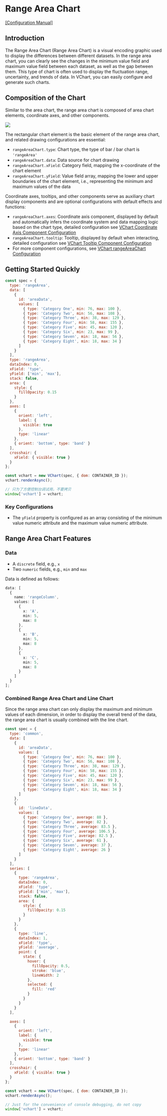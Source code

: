 # Range Area Chart

[\[Configuration Manual\]](../../option/rangeAreaChart)

## Introduction

The Range Area Chart (Range Area Chart) is a visual encoding graphic used to display the differences between different datasets. In the range area chart, you can clearly see the changes in the minimum value field and maximum value field between each dataset, as well as the gap between them. This type of chart is often used to display the fluctuation range, uncertainty, and trends of data. In VChart, you can easily configure and generate such charts.

## Composition of the Chart

Similar to the area chart, the range area chart is composed of area chart elements, coordinate axes, and other components.

![](https://lf9-dp-fe-cms-tos.byteorg.com/obj/bit-cloud/b42a7699efcd4dfa8b8aa3a06.png)

The rectangular chart element is the basic element of the range area chart, and related drawing configurations are essential:

- `rangeAreaChart.type`: Chart type, the type of bar / bar chart is `'rangeArea'`
- `rangeAreaChart.data`: Data source for chart drawing
- `rangeAreaChart.xField`: Category field, mapping the x-coordinate of the chart element
- `rangeAreaChart.yField`: Value field array, mapping the lower and upper boundaries of the chart element, i.e., representing the minimum and maximum values of the data

Coordinate axes, tooltips, and other components serve as auxiliary chart display components and are optional configurations with default effects and functions:

- `rangeAreaChart.axes`: Coordinate axis component, displayed by default and automatically infers the coordinate system and data mapping logic based on the chart type, detailed configuration see [VChart Coordinate Axis Component Configuration](../../option/rangeAreaChart#axes)
- `rangeAreaChart.tooltip`: Tooltip, displayed by default when interacting, detailed configuration see [VChart Tooltip Component Configuration](../../option/rangeAreaChart#tooltip)
- For more component configurations, see [VChart rangeAreaChart Configuration](../../option/rangeAreaChart)

## Getting Started Quickly

```javascript livedemo
const spec = {
  type: 'rangeArea',
  data: [
    {
      id: 'areaData',
      values: [
        { type: 'Category One', min: 76, max: 100 },
        { type: 'Category Two', min: 56, max: 108 },
        { type: 'Category Three', min: 38, max: 129 },
        { type: 'Category Four', min: 58, max: 155 },
        { type: 'Category Five', min: 45, max: 120 },
        { type: 'Category Six', min: 23, max: 99 },
        { type: 'Category Seven', min: 18, max: 56 },
        { type: 'Category Eight', min: 18, max: 34 }
      ]
    }
  ],
  type: 'rangeArea',
  dataIndex: 0,
  xField: 'type',
  yField: ['min', 'max'],
  stack: false,
  area: {
    style: {
      fillOpacity: 0.15
    }
  },
  axes: [
    {
      orient: 'left',
      label: {
        visible: true
      },
      type: 'linear'
    },
    { orient: 'bottom', type: 'band' }
  ],
  crosshair: {
    xField: { visible: true }
  }
};

const vchart = new VChart(spec, { dom: CONTAINER_ID });
vchart.renderAsync();

// 只为了方便控制台调试用，不要拷贝
window['vchart'] = vchart;
```

### Key Configurations

- The `yField` property is configured as an array consisting of the minimum value numeric attribute and the maximum value numeric attribute.

## Range Area Chart Features

### Data

- A `discrete` field, e.g., `x`
- Two `numeric` fields, e.g., `min` and `max`

Data is defined as follows:

```ts
data: [
  {
    name: 'rangeColumn',
    values: [
      {
        x: 'A',
        min: 5,
        max: 8
      },
      {
        x: 'B',
        min: 5,
        max: 8
      },
      {
        x: 'C',
        min: 5,
        max: 8
      }
    ]
  }
];
```

### Combined Range Area Chart and Line Chart

Since the range area chart can only display the maximum and minimum values of each dimension, in order to display the overall trend of the data, the range area chart is usually combined with the line chart.

```javascript livedemo
const spec = {
  type: 'common',
  data: [
    {
      id: 'areaData',
      values: [
        { type: 'Category One', min: 76, max: 100 },
        { type: 'Category Two', min: 56, max: 108 },
        { type: 'Category Three', min: 38, max: 129 },
        { type: 'Category Four', min: 58, max: 155 },
        { type: 'Category Five', min: 45, max: 120 },
        { type: 'Category Six', min: 23, max: 99 },
        { type: 'Category Seven', min: 18, max: 56 },
        { type: 'Category Eight', min: 18, max: 34 }
      ]
    },
    {
      id: 'lineData',
      values: [
        { type: 'Category One', average: 88 },
        { type: 'Category Two', average: 82 },
        { type: 'Category Three', average: 83.5 },
        { type: 'Category Four', average: 106.5 },
        { type: 'Category Five', average: 82.5 },
        { type: 'Category Six', average: 61 },
        { type: 'Category Seven', average: 37 },
        { type: 'Category Eight', average: 26 }
      ]
    }
  ],
  series: [
    {
      type: 'rangeArea',
      dataIndex: 0,
      xField: 'type',
      yField: ['min', 'max'],
      stack: false,
      area: {
        style: {
          fillOpacity: 0.15
        }
      }
    },
    {
      type: 'line',
      dataIndex: 1,
      xField: 'type',
      yField: 'average',
      point: {
        state: {
          hover: {
            fillOpacity: 0.5,
            stroke: 'blue',
            lineWidth: 2
          },
          selected: {
            fill: 'red'
          }
        }
      }
    }
  ],

  axes: [
    {
      orient: 'left',
      label: {
        visible: true
      },
      type: 'linear'
    },
    { orient: 'bottom', type: 'band' }
  ],
  crosshair: {
    xField: { visible: true }
  }
};

const vchart = new VChart(spec, { dom: CONTAINER_ID });
vchart.renderAsync();

// Just for the convenience of console debugging, do not copy
window['vchart'] = vchart;
```
